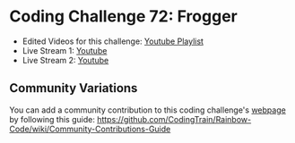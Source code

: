 # Coding Challenge 72: Frogger
* Edited Videos for this challenge: [Youtube Playlist](https://www.youtube.com/playlist?list=PLRqwX-V7Uu6Yaeyfbk0xgOPYDRBOjfe6c)
* Live Stream 1: [Youtube](https://youtu.be/7BdfPG3peP4?list=PLRqwX-V7Uu6bxnFR6no70vlxxuxDEzflz)
* Live Stream 2: [Youtube](https://youtu.be/m9EsKBPCggk?list=PLRqwX-V7Uu6bxnFR6no70vlxxuxDEzflz)

## Community Variations

You can add a community contribution to this coding challenge's [webpage](http://codingtrain.github.io/Rainbow-Code/CodingChallenges/72.1-frogger.html) by following this guide: https://github.com/CodingTrain/Rainbow-Code/wiki/Community-Contributions-Guide
